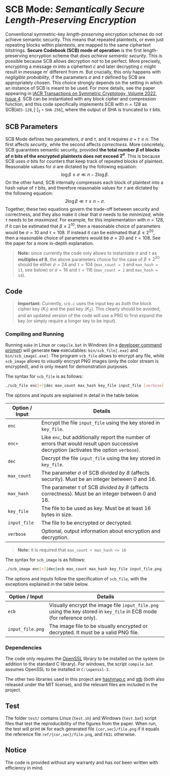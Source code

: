 # SCB Mode: _Semantically Secure Length-Preserving Encryption_

Conventional symmetric-key *length-preserving* encryption schemes do not achieve semantic security.
This means that repeated plaintexts, or even just repeating blocks within plaintexts, are mapped to the same ciphertext bitstrings.
**Secure Codebook (SCB) mode of operation** is the first length-preserving encryption scheme that *does achieve semantic security*.
This is possible because SCB allows decryption _not_ to be perfect.
More precisely, encrypting a message $m$ into a ciphertext $c$ and later decrypting $c$ might result in message $m'$ different from $m$.
But crucially, this only happens with *negligible probability*, if the parameters $\sigma$ and $\tau$ defined by SCB are appropriately chosen.
This choice strongly depends on the setting in which an instance of SCB is meant to be used.
For more details, see the paper appearing in [IACR Transactions on Symmetric Cryptology, Volume 2022, Issue 4](https://crypto.ethz.ch/publications/files/Banfi22.pdf).
SCB can be instantiated with any block cipher and compression function, and this code specifically implements SCB with $n=128$ as $\textsf{SCB}[\texttt{AES-128},[\cdot]_\tau\circ\texttt{SHA-256}]$, where the output of SHA is truncated to $\tau$ bits.

## SCB Parameters

SCB Mode defines two parameters, $\sigma$ and $\tau$, and it requires $\sigma+\tau\leq n$.
The first affects *security*, while the second affects *correctness*.
More concretely, SCB guarantees semantic security, provided **the total number $\beta$ of blocks of $n$ bits of the encrypted plaintexts does not exceed $2^\sigma$**.
This is because SCB uses $\sigma$ bits for counters that keep track of repeated blocks of plaintext.
Reasonable values for $\sigma$ are dictated by the following equation:
$$\log\beta\leq\sigma\ll n-2\log\beta.$$
On the other hand, SCB internally compresses each block of plaintext into a hash value of $\tau$ bits, and therefore reasonable values for $\tau$ are dictated by the following equation:
$$2\log\beta\ll\tau\leq n-\sigma.$$
Together, these two equations govern the trade-off between security and correctness, and they also make it clear that $\sigma$ needs to be _minimized_, while $\tau$ needs to be _maximized_.
For example, for this implementation with $n=128$, if it can be estimated that $\beta\leq2^{10}$, then a reasonable choice of parameters would be $\sigma=10$ and $\tau=108$.
If instead it can be estimated that $\beta\leq2^{20}$, then a reasonable choice of parameters would be $\sigma=20$ and $\tau=108$.
See the paper for a more in-depth explanation.

> **Note:** since currently the code only allows to instantiate $\sigma$ and $\tau$ as **multiples of 8**, the above parameters choice for the case of $\beta\leq2^{20}$ should be either $\sigma=24$ and $\tau=104$ (``max_count = 3`` and ``max_hash = 13``, see below) or $\sigma=16$ and $\tau=116$ (``max_count = 2`` and ``max_hash = 14``).

## Code

> **Important:** Currently, `scb.c` uses the input key as _both_ the block cipher key ($K_1$) and the pad key ($K_2$). This clearly should be avoided, and an updated version of the code will use a PRG to first expand the key (or simply require a longer key to be input).

### Compiling and Running

Running `make` in Linux or `compile.bat` in Windows (in a [developer command prompt](https://learn.microsoft.com/en-us/cpp/build/building-on-the-command-line)) will generate **two** executables: `bin/scb_file[.exe]` and `bin/scb_image[.exe]`.
The program `scb_file` allows to encrypt any file, while `scb_image` allows to *visually* encrypt PNG images (only the color stream is encrypted), and is only meant for demonstration purposes.

The syntax for `scb_file` is as follows:

```sh
./scb_file enc[+]|dec max_count max_hash key_file input_file [verbose]
```

The options and inputs are explained in detail in the table below.

| Option / Input | Details |
| ------ | ------ |
| `enc` | Encrypt the file `input_file` using the key stored in `key_file`. |
| `enc+` | Like `enc`, but additionally report the number of errors that would result upon successive decryption (activates the option `verbose`). |
| `dec` | Decrypt the file `input_file` using the key stored in `key_file`. |
| `max_count` | The parameter $\sigma$ of SCB _divided by 8_ (affects security). Must be an integer between 0 and 16. |
| `max_hash` | The parameter $\tau$ of SCB _divided by 8_ (affects correctness). Must be an integer between 0 and 16. |
| `key_file` | The file to be used as key. Must be at least 16 bytes in size. |
| `input_file` | The file to be encrypted or decrypted. |
| `verbose` | Optional, output information about encryption and decryption. |

> **Note:** it is required that `max_count + max_hash <= 16`

The syntax for `scb_image` is as follows:

```sh
./scb_image enc[+]|dec|ecb max_count max_hash key_file input_file.png [verbose]
```

The options and inputs follow the specification of `scb_file`, with the exceptions explained in the table below.

| Option / Input | Details |
| ------ | ------ |
| `ecb` | Visually encrypt the image file `input_file.png` using the key stored in `key_file` in ECB mode (for reference only). |
| `input_file.png` | The image file to be visually encrypted or decrypted. It must be a valid PNG file. |

### Dependencies

The code only requires the [OpenSSL] library to be installed on the system (in addition to the standard C library).
For windows, the script `compile.bat` assumes OpenSSL to be installed in `C:\openssl-3`.

The other two libraries used in this project are [hashmap.c] and [stb] (both also released under the MIT license), and the relevant files are included in the project.

## Test

The folder `test/` contains Linux (`test.sh`) and Windows (`test.bat`) script files that test the reproducibility of the figures from the paper.
When run, the test will print `OK` for each generated file `{cor,sec}/file.png` if it equals the reference file `ref/{cor,sec}/file.png`, and `FAIL` otherwise.

## Notice

The code is provided without any warranty and has *not* been written with efficiency in mind.

[OpenSSL]: <https://www.openssl.org/>
[hashmap.c]: <https://github.com/tidwall/hashmap.c>
[stb]: <https://github.com/nothings/stb>